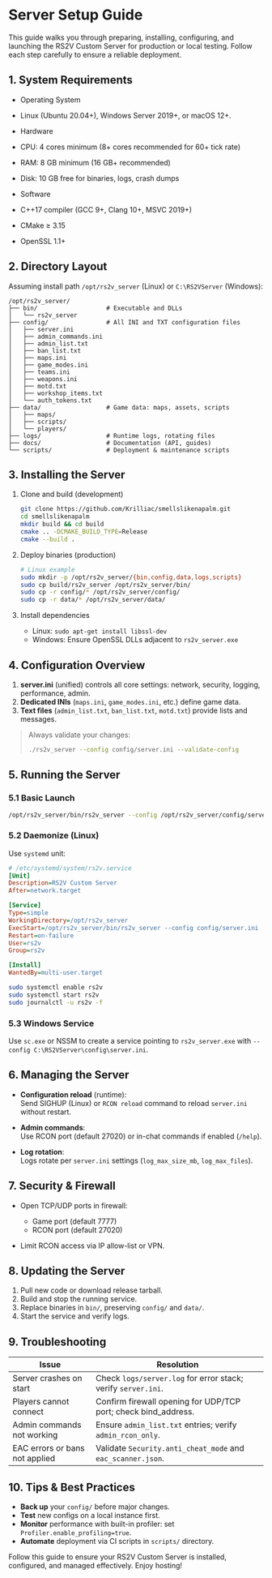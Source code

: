 # Server Setup Guide

This guide walks you through preparing, installing, configuring, and launching the RS2V Custom Server for production or local testing. Follow each step carefully to ensure a reliable deployment.

## 1. System Requirements

-  Operating System  
- Linux (Ubuntu 20.04+), Windows Server 2019+, or macOS 12+.  

-  Hardware  
- CPU: 4 cores minimum (8+ cores recommended for 60+ tick rate)  
- RAM: 8 GB minimum (16 GB+ recommended)  
- Disk: 10 GB free for binaries, logs, crash dumps  

-  Software  
- C++17 compiler (GCC 9+, Clang 10+, MSVC 2019+)  
- CMake ≥ 3.15  
- OpenSSL 1.1+  

## 2. Directory Layout

Assuming install path `/opt/rs2v_server` (Linux) or `C:\RS2VServer` (Windows):

```
/opt/rs2v_server/
├── bin/                   # Executable and DLLs
│   └── rs2v_server
├── config/                # All INI and TXT configuration files
│   ├── server.ini
│   ├── admin_commands.ini
│   ├── admin_list.txt
│   ├── ban_list.txt
│   ├── maps.ini
│   ├── game_modes.ini
│   ├── teams.ini
│   ├── weapons.ini
│   ├── motd.txt
│   ├── workshop_items.txt
│   └── auth_tokens.txt
├── data/                  # Game data: maps, assets, scripts
│   ├── maps/
│   ├── scripts/
│   └── players/
├── logs/                  # Runtime logs, rotating files
├── docs/                  # Documentation (API, guides)
└── scripts/               # Deployment & maintenance scripts
```

## 3. Installing the Server

1. Clone and build (development)  
   ```bash
   git clone https://github.com/Krilliac/smellslikenapalm.git
   cd smellslikenapalm
   mkdir build && cd build
   cmake .. -DCMAKE_BUILD_TYPE=Release
   cmake --build .
   ```

2. Deploy binaries (production)  
   ```bash
   # Linux example
   sudo mkdir -p /opt/rs2v_server/{bin,config,data,logs,scripts}
   sudo cp build/rs2v_server /opt/rs2v_server/bin/
   sudo cp -r config/* /opt/rs2v_server/config/
   sudo cp -r data/* /opt/rs2v_server/data/
   ```

3. Install dependencies  
   - Linux: `sudo apt-get install libssl-dev`  
   - Windows: Ensure OpenSSL DLLs adjacent to `rs2v_server.exe`  

## 4. Configuration Overview

1. **server.ini** (unified) controls all core settings: network, security, logging, performance, admin.  
2. **Dedicated INIs** (`maps.ini`, `game_modes.ini`, etc.) define game data.  
3. **Text files** (`admin_list.txt`, `ban_list.txt`, `motd.txt`) provide lists and messages.  

> Always validate your changes:  
> ```bash
> ./rs2v_server --config config/server.ini --validate-config
> ```

## 5. Running the Server

### 5.1 Basic Launch

```bash
/opt/rs2v_server/bin/rs2v_server --config /opt/rs2v_server/config/server.ini
```

### 5.2 Daemonize (Linux)

Use `systemd` unit:

```ini
# /etc/systemd/system/rs2v.service
[Unit]
Description=RS2V Custom Server
After=network.target

[Service]
Type=simple
WorkingDirectory=/opt/rs2v_server
ExecStart=/opt/rs2v_server/bin/rs2v_server --config config/server.ini
Restart=on-failure
User=rs2v
Group=rs2v

[Install]
WantedBy=multi-user.target
```
```bash
sudo systemctl enable rs2v
sudo systemctl start rs2v
sudo journalctl -u rs2v -f
```

### 5.3 Windows Service

Use `sc.exe` or NSSM to create a service pointing to `rs2v_server.exe` with `--config C:\RS2VServer\config\server.ini`.

## 6. Managing the Server

- **Configuration reload** (runtime):  
  Send SIGHUP (Linux) or `RCON reload` command to reload `server.ini` without restart.  

- **Admin commands**:  
  Use RCON port (default 27020) or in-chat commands if enabled (`/help`).

- **Log rotation**:  
  Logs rotate per `server.ini` settings (`log_max_size_mb`, `log_max_files`).

## 7. Security & Firewall

- Open TCP/UDP ports in firewall:  
  - Game port (default 7777)  
  - RCON port (default 27020)  

- Limit RCON access via IP allow-list or VPN.

## 8. Updating the Server

1. Pull new code or download release tarball.  
2. Build and stop the running service.  
3. Replace binaries in `bin/`, preserving `config/` and `data/`.  
4. Start the service and verify logs.

## 9. Troubleshooting

| Issue                                    | Resolution                                                   |
|------------------------------------------|--------------------------------------------------------------|
| Server crashes on start                  | Check `logs/server.log` for error stack; verify `server.ini`. |
| Players cannot connect                   | Confirm firewall opening for UDP/TCP port; check bind_address. |
| Admin commands not working               | Ensure `admin_list.txt` entries; verify `admin_rcon_only`.    |
| EAC errors or bans not applied           | Validate `Security.anti_cheat_mode` and `eac_scanner.json`.   |

## 10. Tips & Best Practices

- **Back up** your `config/` before major changes.  
- **Test** new configs on a local instance first.  
- **Monitor** performance with built-in profiler: set `Profiler.enable_profiling=true`.  
- **Automate** deployment via CI scripts in `scripts/` directory.

Follow this guide to ensure your RS2V Custom Server is installed, configured, and managed effectively. Enjoy hosting!